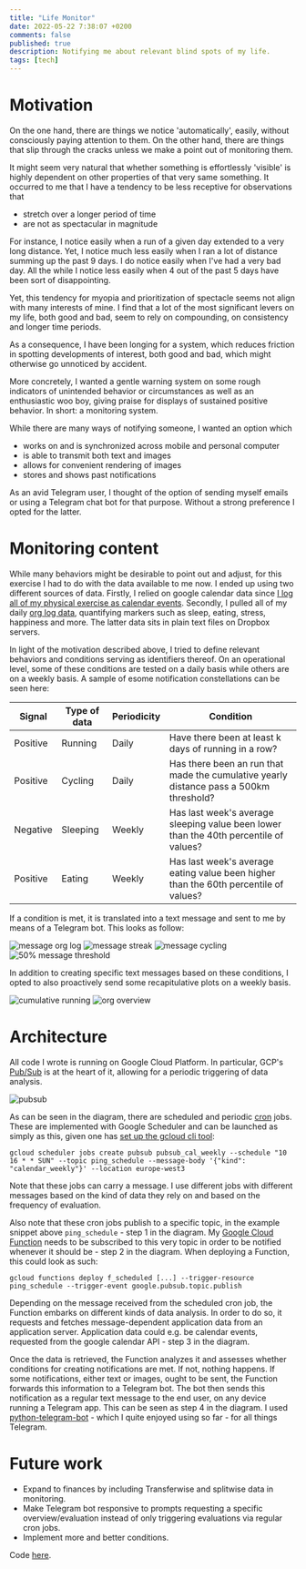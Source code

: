 ```yaml
---
title: "Life Monitor"
date: 2022-05-22 7:38:07 +0200
comments: false
published: true
description: Notifying me about relevant blind spots of my life.
tags: [tech]
---
```


# Motivation

On the one hand, there are things we notice 'automatically', easily, without consciously paying attention to them. On the other hand, there are things that slip through the cracks unless we make a point out of monitoring them.

It might seem very natural that whether something is effortlessly 'visible' is highly dependent on other properties of that very same something. It occurred to me that I have a tendency to be less receptive for observations that

* stretch over a longer period of time
* are not as spectacular in magnitude

For instance, I notice easily when a run of a given day extended to a very long distance. Yet, I notice much less easily when I ran a lot of distance summing up the past 9 days. I do notice easily when I've had a very bad day. All the while I notice less easily when 4 out of the past 5 days have been sort of disappointing.

Yet, this tendency for myopia and prioritization of spectacle seems not align with many interests of mine. I find that a lot of the most significant levers on my life, both good and bad, seem to rely on compounding, on consistency and longer time periods.

As a consequence, I have been longing for a system, which reduces friction in spotting developments of interest, both good and bad, which might otherwise go unnoticed by accident.

More concretely, I wanted a gentle warning system on some rough indicators of unintended behavior or circumstances as well as an enthusiastic woo boy, giving praise for displays of sustained positive behavior. In short: a monitoring system.

While there are many ways of notifying someone, I wanted an option which

* works on and is synchronized across mobile and personal computer
* is able to transmit both text and images
* allows for convenient rendering of images
* stores and shows past notifications

As an avid Telegram user, I thought of the option of sending myself emails or using a Telegram chat bot for that purpose. Without a strong preference I opted for the latter.

# Monitoring content

While many behaviors might be desirable to point out and adjust, for this exercise I had to do with the data available to me now. I ended up using two different sources of data. Firstly, I relied on google calendar data since [I log all of my physical exercise as calendar events](https://kevinkle.in/posts/2018-10-21-running-log/). Secondly, I pulled all of my daily [org log data](https://kevinkle.in/posts/2022-02-27-org_journal/), quantifying markers such as sleep, eating, stress, happiness and more. The latter data sits in plain text files on Dropbox servers.

In light of the motivation described above, I tried to define relevant behaviors and conditions serving as identifiers thereof. On an operational level, some of these conditions are tested on a daily basis while others are on a weekly basis. A sample of esome notification constellations can be seen here:

| Signal   | Type of data | Periodicity | Condition                                                                              |
|----------|--------------|-------------|----------------------------------------------------------------------------------------|
| Positive | Running      | Daily       | Have there been at least k days of running in a row?                                   |
| Positive | Cycling      | Daily       | Has there been an run that made the cumulative yearly distance pass a 500km threshold? |
| Negative | Sleeping     | Weekly      | Has last week's average sleeping value been lower than the 40th percentile of values?  |
| Positive | Eating       | Weekly      | Has last week's average eating value been higher than the 60th percentile of values?   |

If a condition is met, it is translated into a text message and sent to me by means of a Telegram bot. This looks as follow:

![message org log](/imgs/life-monitor/msg-org.png)
![message streak](/imgs/life-monitor/streak.png)
![message cycling](/imgs/life-monitor/cycling.png)
![50% message threshold](/imgs/life-monitor/threshold.png)

In addition to creating specific text messages based on these conditions, I opted to also proactively send some recapitulative plots on a weekly basis.

![cumulative running](/imgs/life-monitor/cum-running.png)
![org overview](/imgs/life-monitor/org-overview.png)


# Architecture
All code I wrote is running on Google Cloud Platform. In particular, GCP's [Pub/Sub](https://cloud.google.com/pubsub) is at the heart of it, allowing for a periodic triggering of data analysis.

![pubsub](/imgs/life-monitor/pubsub.png)

As can be seen in the diagram, there are scheduled and periodic [cron](https://en.wikipedia.org/wiki/Cron) jobs. These are implemented with Google Scheduler and can be launched as simply as this, given one has [set up the gcloud cli tool](https://cloud.google.com/sdk/docs/initializing):

```
gcloud scheduler jobs create pubsub pubsub_cal_weekly --schedule "10 16 * * SUN" --topic ping_schedule --message-body '{"kind": "calendar_weekly"}' --location europe-west3
```

Note that these jobs can carry a message. I use different jobs with different messages based on the kind of data they rely on and based on the frequency of evaluation.

Also note that these cron jobs publish to a specific topic, in the example snippet above `ping_schedule` - step 1 in the diagram. My [Google Cloud Function](https://cloud.google.com/functions) needs to be subscribed to this very topic in order to be notified whenever it should be - step 2 in the diagram. When deploying a Function, this could look as such:

```
gcloud functions deploy f_scheduled [...] --trigger-resource ping_schedule --trigger-event google.pubsub.topic.publish
```

Depending on the message received from the scheduled cron job, the Function embarks on different kinds of data analysis. In order to do so, it requests and fetches message-dependent application data from an application server. Application data could e.g. be calendar events, requested from the google calendar API - step 3 in the diagram.

Once the data is retrieved, the Function analyzes it and assesses whether conditions for creating notifications are met. If not, nothing happens. If some notifications, either text or images, ought to be sent, the Function forwards this information to a Telegram bot. The bot then sends this notification as a regular text message to the end user, on any device running a Telegram app. This can be seen as step 4 in the diagram. I used [python-telegram-bot](https://github.com/python-telegram-bot/python-telegram-bot) - which I quite enjoyed using so far - for all things Telegram.


# Future work

* Expand to finances by including Transferwise and  splitwise data in monitoring.
* Make Telegram bot responsive to prompts requesting a specific overview/evaluation instead of only triggering evaluations via regular cron jobs.
* Implement more and better conditions.

Code [here](https://github.com/kklein/life-monitor).


